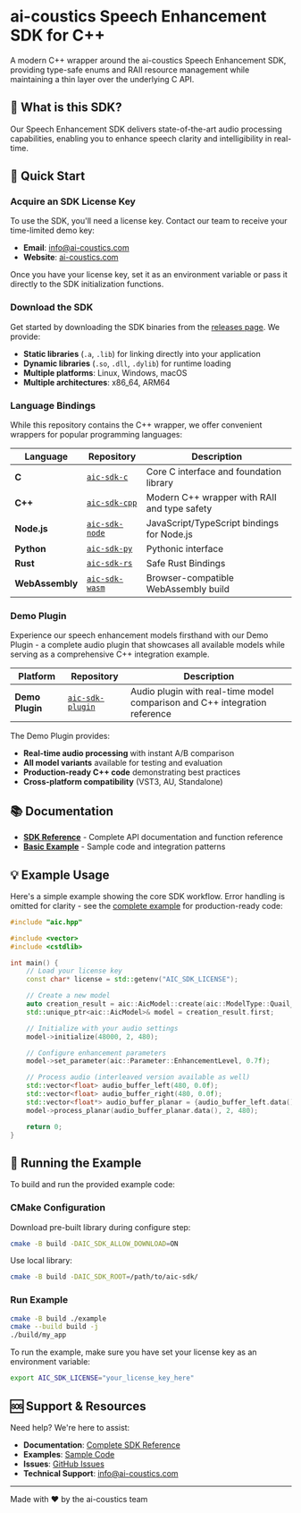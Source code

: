 # ai-coustics Speech Enhancement SDK for C++

A modern C++ wrapper around the ai-coustics Speech Enhancement SDK, providing type-safe enums and RAII resource management while maintaining a thin layer over the underlying C API.

## 🎯 What is this SDK?

Our Speech Enhancement SDK delivers state-of-the-art audio processing capabilities, enabling you to enhance speech clarity and intelligibility in real-time.

## 🚀 Quick Start

### Acquire an SDK License Key

To use the SDK, you'll need a license key. Contact our team to receive your time-limited demo key:

- **Email**: [info@ai-coustics.com](mailto:info@ai-coustics.com)
- **Website**: [ai-coustics.com](https://ai-coustics.com)

Once you have your license key, set it as an environment variable or pass it directly to the SDK initialization functions.

### Download the SDK

Get started by downloading the SDK binaries from the [releases page](https://github.com/ai-coustics/aic-sdk-c/releases). We provide:

- **Static libraries** (`.a`, `.lib`) for linking directly into your application
- **Dynamic libraries** (`.so`, `.dll`, `.dylib`) for runtime loading
- **Multiple platforms**: Linux, Windows, macOS
- **Multiple architectures**: x86_64, ARM64

### Language Bindings

While this repository contains the C++ wrapper, we offer convenient wrappers for popular programming languages:

| Language | Repository | Description |
|----------|------------|-------------|
| **C** | [`aic-sdk-c`](https://github.com/ai-coustics/aic-sdk-c) | Core C interface and foundation library |
| **C++** | [`aic-sdk-cpp`](https://github.com/ai-coustics/aic-sdk-cpp) | Modern C++ wrapper with RAII and type safety |
| **Node.js** | [`aic-sdk-node`](https://github.com/ai-coustics/aic-sdk-node) | JavaScript/TypeScript bindings for Node.js |
| **Python** | [`aic-sdk-py`](https://github.com/ai-coustics/aic-sdk-py) | Pythonic interface |
| **Rust** | [`aic-sdk-rs`](https://github.com/ai-coustics/aic-sdk-rs) | Safe Rust Bindings |
| **WebAssembly** | [`aic-sdk-wasm`](https://github.com/ai-coustics/aic-sdk-wasm) | Browser-compatible WebAssembly build |

### Demo Plugin

Experience our speech enhancement models firsthand with our Demo Plugin - a complete audio plugin that showcases all available models while serving as a comprehensive C++ integration example.

| Platform | Repository | Description |
|----------|------------|-------------|
| **Demo Plugin** | [`aic-sdk-plugin`](https://github.com/ai-coustics/aic-sdk-plugin) | Audio plugin with real-time model comparison and C++ integration reference |

The Demo Plugin provides:
- **Real-time audio processing** with instant A/B comparison
- **All model variants** available for testing and evaluation
- **Production-ready C++ code** demonstrating best practices
- **Cross-platform compatibility** (VST3, AU, Standalone)

## 📚 Documentation

- **[SDK Reference](sdk-reference.md)** - Complete API documentation and function reference
- **[Basic Example](example/main.cpp)** - Sample code and integration patterns

## 💡 Example Usage

Here's a simple example showing the core SDK workflow. Error handling is omitted for clarity - see the [complete example](example/main.cpp) for production-ready code:

```cpp
#include "aic.hpp"

#include <vector>
#include <cstdlib>

int main() {
    // Load your license key
    const char* license = std::getenv("AIC_SDK_LICENSE");

    // Create a new model
    auto creation_result = aic::AicModel::create(aic::ModelType::Quail_S48, license);
    std::unique_ptr<aic::AicModel>& model = creation_result.first;

    // Initialize with your audio settings
    model->initialize(48000, 2, 480);

    // Configure enhancement parameters
    model->set_parameter(aic::Parameter::EnhancementLevel, 0.7f);

    // Process audio (interleaved version available as well)
    std::vector<float> audio_buffer_left(480, 0.0f);
    std::vector<float> audio_buffer_right(480, 0.0f);
    std::vector<float*> audio_buffer_planar = {audio_buffer_left.data(), audio_buffer_right.data()};
    model->process_planar(audio_buffer_planar.data(), 2, 480);

    return 0;
}
```

## 🏃 Running the Example

To build and run the provided example code:

### CMake Configuration

Download pre-built library during configure step:

```sh
cmake -B build -DAIC_SDK_ALLOW_DOWNLOAD=ON
```

Use local library:

```sh
cmake -B build -DAIC_SDK_ROOT=/path/to/aic-sdk/
```

### Run Example

```sh
cmake -B build ./example
cmake --build build -j
./build/my_app
```

To run the example, make sure you have set your license key as an environment variable:

```bash
export AIC_SDK_LICENSE="your_license_key_here"
```

## 🆘 Support & Resources

Need help? We're here to assist:

- **Documentation**: [Complete SDK Reference](sdk-reference.md)
- **Examples**: [Sample Code](example/main.cpp)
- **Issues**: [GitHub Issues](https://github.com/ai-coustics/aic-sdk-cpp/issues)
- **Technical Support**: [info@ai-coustics.com](mailto:info@ai-coustics.com)

---

Made with ❤️ by the ai-coustics team
